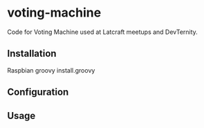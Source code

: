 # voting-machine

Code for Voting Machine used at Latcraft meetups and DevTernity.

## Installation

Raspbian
groovy install.groovy

## Configuration



## Usage




